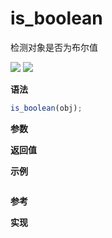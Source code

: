 # is_boolean

检测对象是否为布尔值

![](https://img.shields.io/badge/-Object-blue)
![](https://img.shields.io/badge/-Boolean-blue)

**语法**

```js
is_boolean(obj);
```

**参数**

**返回值**

**示例**

```js

```

**参考**

**实现**

<CodeSwitcher :languages="{ln:'Langnang',lo:'Lodash',un:'Underscore'}">
<template v-slot:ln>

</template>
<template v-slot:lo>

</template>
<template v-slot:un>

</template>
</CodeSwitcher>
